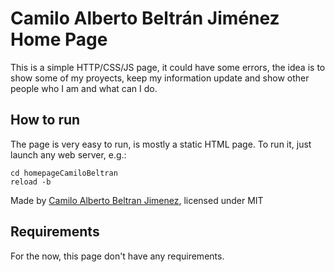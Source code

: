 # Camilo Alberto Beltrán Jiménez Home Page

This is a simple HTTP/CSS/JS page, it could have some errors, the idea is to show some of my proyects, keep my information update and show other people who I am and what can I do.

## How to run

The page is very easy to run, is mostly a static HTML page. To run it, just launch any web server, e.g.:

```
cd homepageCamiloBeltran
reload -b
```

Made by [Camilo Alberto Beltran Jimenez](https://github.com/cabeltran10), licensed under MIT

## Requirements
For the now, this page don't have any requirements.
